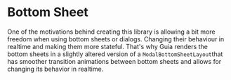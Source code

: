 # Bottom Sheet

One of the motivations behind creating this library is allowing a bit more freedom when using bottom sheets or dialogs. Changing their behaviour in realtime and making them more stateful. That's why Guia renders the bottom sheets in a slightly altered version of a `ModalBottomSheetLayout`that has smoother transition animations between bottom sheets and allows for changing its behavior in realtime.

